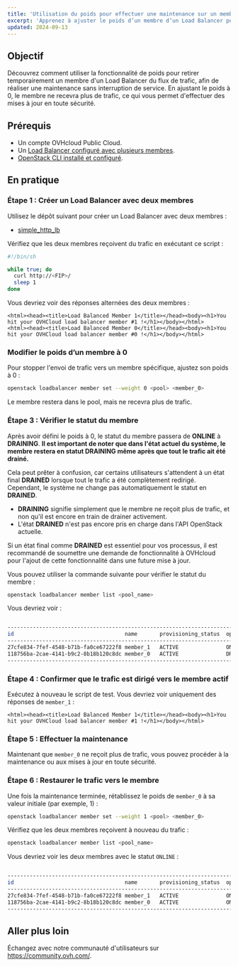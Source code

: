 ```yaml
---
title: 'Utilisation du poids pour effectuer une maintenance sur un membre du Load Balancer'
excerpt: 'Apprenez à ajuster le poids d’un membre d’un Load Balancer pour réaliser une maintenance sans le retirer du pool.'
updated: 2024-09-13
---
```


## Objectif

Découvrez comment utiliser la fonctionnalité de poids pour retirer temporairement un membre d'un Load Balancer du flux de trafic, afin de réaliser une maintenance sans interruption de service. En ajustant le poids à 0, le membre ne recevra plus de trafic, ce qui vous permet d'effectuer des mises à jour en toute sécurité.

## Prérequis

- Un compte OVHcloud Public Cloud.
- Un [Load Balancer configuré avec plusieurs membres](/pages/network/load_balancer/create_http_https/).
- [OpenStack CLI installé et configuré](/pages/public_cloud/compute/prepare_the_environment_for_using_the_openstack_api/).

## En pratique

### Étape 1 : Créer un Load Balancer avec deux membres

Utilisez le dépôt suivant pour créer un Load Balancer avec deux membres :

- [simple_http_lb](https://github.com/yomovh/tf-at-ovhcloud/tree/main/simple_http_lb)

Vérifiez que les deux membres reçoivent du trafic en exécutant ce script :

```bash
#!/bin/sh

while true; do
  curl http://<FIP>/
  sleep 1
done
```
Vous devriez voir des réponses alternées des deux membres :

```htlm
<html><head><title>Load Balanced Member 1</title></head><body><h1>You hit your OVHCloud load balancer member #1 !</h1></body></html>
<html><head><title>Load Balanced Member 0</title></head><body><h1>You hit your OVHCloud load balancer member #0 !</h1></body></html>
```

### Modifier le poids d’un membre à 0

Pour stopper l'envoi de trafic vers un membre spécifique, ajustez son poids à 0 :

```bash
openstack loadbalancer member set --weight 0 <pool> <member_0>
```
Le membre restera dans le pool, mais ne recevra plus de trafic.

### Étape 3 : Vérifier le statut du membre

Après avoir défini le poids à 0, le statut du membre passera de **ONLINE** à **DRAINING**. **Il est important de noter que dans l'état actuel du système, le membre restera en statut DRAINING même après que tout le trafic ait été drainé.**

Cela peut prêter à confusion, car certains utilisateurs s'attendent à un état final **DRAINED** lorsque tout le trafic a été complètement redirigé. Cependant, le système ne change pas automatiquement le statut en **DRAINED**. 

- **DRAINING** signifie simplement que le membre ne reçoit plus de trafic, et non qu'il est encore en train de drainer activement. 
- L'état **DRAINED** n'est pas encore pris en charge dans l'API OpenStack actuelle.

Si un état final comme **DRAINED** est essentiel pour vos processus, il est recommandé de soumettre une demande de fonctionnalité à OVHcloud pour l'ajout de cette fonctionnalité dans une future mise à jour.

Vous pouvez utiliser la commande suivante pour vérifier le statut du membre :

```bash
openstack loadbalancer member list <pool_name>
```

Vous devriez voir :

```bash

---------------------------------------------------------------------------------------------------
id                                   name       provisioning_status  operating_status   weight
---------------------------------------------------------------------------------------------------
27cfe834-7fef-4548-b71b-fa0ce67222f8 member_1   ACTIVE               ONLINE             1
118756ba-2cae-4141-b9c2-8b18b120c8dc member_0   ACTIVE               DRAINING           0
---------------------------------------------------------------------------------------------------

```

### Étape 4 : Confirmer que le trafic est dirigé vers le membre actif

Exécutez à nouveau le script de test. Vous devriez voir uniquement des réponses de `member_1` :

```htlm
<html><head><title>Load Balanced Member 1</title></head><body><h1>You hit your OVHCloud load balancer member #1 !</h1></body></html>
```

### Étape 5 : Effectuer la maintenance

Maintenant que `member_0` ne reçoit plus de trafic, vous pouvez procéder à la maintenance ou aux mises à jour en toute sécurité.

### Étape 6 : Restaurer le trafic vers le membre

Une fois la maintenance terminée, rétablissez le poids de `member_0` à sa valeur initiale (par exemple, 1) :

```bash
openstack loadbalancer member set --weight 1 <pool> <member_0>
```

Vérifiez que les deux membres reçoivent à nouveau du trafic :

```bash
openstack loadbalancer member list <pool_name>
```

Vous devriez voir les deux membres avec le statut `ONLINE` :

```bash

---------------------------------------------------------------------------------------------------
id                                   name       provisioning_status  operating_status   weight
---------------------------------------------------------------------------------------------------
27cfe834-7fef-4548-b71b-fa0ce67222f8 member_1   ACTIVE               ONLINE             1
118756ba-2cae-4141-b9c2-8b18b120c8dc member_0   ACTIVE               ONLINE             1
---------------------------------------------------------------------------------------------------

```

## Aller plus loin
 
Échangez avec notre communauté d'utilisateurs sur <https://community.ovh.com/>.


